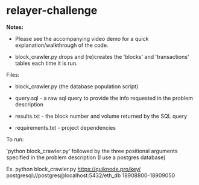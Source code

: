 # relayer-challenge

**Notes:**

- Please see the accompanying video demo for a quick explanation/walkthrough of the code.

- block_crawler.py drops and (re)creates the 'blocks' and 'transactions' tables each time it is run.

Files:

- block_crawler.py (the database population script)  

- query.sql - a raw sql query to provide the info requested in the problem description

- results.txt - the block number and volume returned by the SQL query

- requirements.txt - project dependencies

To run:  

'python block_crawler.py' followed by the three positional arguments specified in the problem description (I use a postgres database) 

Ex.  python block_crawler.py https://quiknode.pro/key/ postgresql://postgres@localhost:5432/eth_db 18908800-18909050